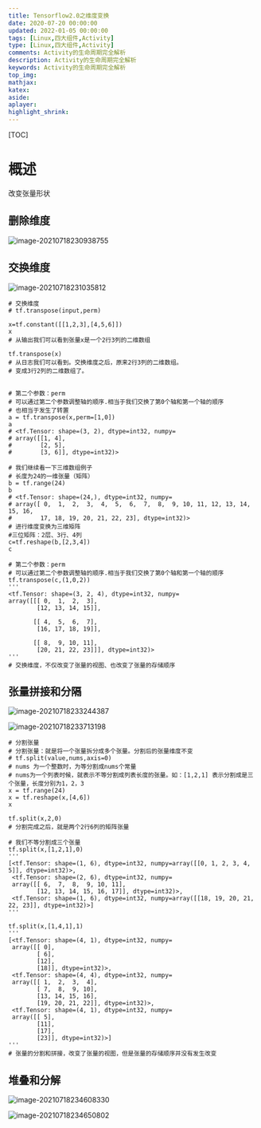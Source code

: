 ```yaml
---
title: Tensorflow2.0之维度变换
date: 2020-07-20 00:00:00
updated: 2022-01-05 00:00:00
tags: [Linux,四大组件,Activity]
type: [Linux,四大组件,Activity]
comments: Activity的生命周期完全解析
description: Activity的生命周期完全解析
keywords: Activity的生命周期完全解析
top_img:
mathjax:
katex:
aside:
aplayer:
highlight_shrink:
---
```


[TOC]



# 概述









改变张量形状







## 删除维度

![image-20210718230938755](https://gitee.com/frewen1225/ImageUploader/raw/master/img/20210718230942.png)



## 交换维度

![image-20210718231035812](https://gitee.com/frewen1225/ImageUploader/raw/master/img/20210718231038.png)

```pyhon
# 交换维度
# tf.transpose(input,perm)

x=tf.constant([[1,2,3],[4,5,6]])
x
# 从输出我们可以看到张量x是一个2行3列的二维数组

tf.transpose(x)
# 从日志我们可以看到。交换维度之后，原来2行3列的二维数组。
# 变成3行2列的二维数组了。


# 第二个参数：perm
# 可以通过第二个参数调整轴的顺序.相当于我们交换了第0个轴和第一个轴的顺序
# 也相当于发生了转置
a = tf.transpose(x,perm=[1,0])
a
# <tf.Tensor: shape=(3, 2), dtype=int32, numpy=
# array([[1, 4],
#        [2, 5],
#        [3, 6]], dtype=int32)>

# 我们继续看一下三维数组例子
# 长度为24的一维张量（矩阵）
b = tf.range(24)
b
# <tf.Tensor: shape=(24,), dtype=int32, numpy=
# array([ 0,  1,  2,  3,  4,  5,  6,  7,  8,  9, 10, 11, 12, 13, 14, 15, 16,
#        17, 18, 19, 20, 21, 22, 23], dtype=int32)>
# 进行维度变换为三维矩阵
#三位矩阵：2层、3行、4列
c=tf.reshape(b,[2,3,4])
c

# 第二个参数：perm
# 可以通过第二个参数调整轴的顺序.相当于我们交换了第0个轴和第一个轴的顺序
tf.transpose(c,(1,0,2))
'''
<tf.Tensor: shape=(3, 2, 4), dtype=int32, numpy=
array([[[ 0,  1,  2,  3],
        [12, 13, 14, 15]],

       [[ 4,  5,  6,  7],
        [16, 17, 18, 19]],

       [[ 8,  9, 10, 11],
        [20, 21, 22, 23]]], dtype=int32)>
'''    
# 交换维度，不仅改变了张量的视图、也改变了张量的存储顺序

```



## 张量拼接和分隔

![image-20210718233244387](https://gitee.com/frewen1225/ImageUploader/raw/master/img/20210718233246.png)

![image-20210718233713198](https://gitee.com/frewen1225/ImageUploader/raw/master/img/20210718233715.png)

```
# 分割张量
# 分割张量：就是将一个张量拆分成多个张量。分割后的张量维度不变
# tf.split(value,nums,axis=0)
# nums 为一个整数时，为等分割成nums个常量
# nums为一个列表时候，就表示不等分割成列表长度的张量。如：[1,2,1] 表示分割成是三个张量，长度分别为1，2，3
x = tf.range(24)
x = tf.reshape(x,[4,6])
x

tf.split(x,2,0)
# 分割完成之后，就是两个2行6列的矩阵张量

# 我们不等分割成三个张量
tf.split(x,[1,2,1],0)
'''
[<tf.Tensor: shape=(1, 6), dtype=int32, numpy=array([[0, 1, 2, 3, 4, 5]], dtype=int32)>,
 <tf.Tensor: shape=(2, 6), dtype=int32, numpy=
 array([[ 6,  7,  8,  9, 10, 11],
        [12, 13, 14, 15, 16, 17]], dtype=int32)>,
 <tf.Tensor: shape=(1, 6), dtype=int32, numpy=array([[18, 19, 20, 21, 22, 23]], dtype=int32)>]
'''

tf.split(x,[1,4,1],1)
'''
[<tf.Tensor: shape=(4, 1), dtype=int32, numpy=
 array([[ 0],
        [ 6],
        [12],
        [18]], dtype=int32)>,
 <tf.Tensor: shape=(4, 4), dtype=int32, numpy=
 array([[ 1,  2,  3,  4],
        [ 7,  8,  9, 10],
        [13, 14, 15, 16],
        [19, 20, 21, 22]], dtype=int32)>,
 <tf.Tensor: shape=(4, 1), dtype=int32, numpy=
 array([[ 5],
        [11],
        [17],
        [23]], dtype=int32)>]
'''
# 张量的分割和拼接，改变了张量的视图，但是张量的存储顺序并没有发生改变
```

## 堆叠和分解

![image-20210718234608330](https://gitee.com/frewen1225/ImageUploader/raw/master/img/20210718234609.png)

![image-20210718234650802](https://gitee.com/frewen1225/ImageUploader/raw/master/img/20210718234653.png)

